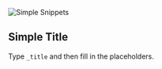 ![Simple Snippets](title.png, "Simple Snippets")
## Simple Title
Type `_title` and then fill in the placeholders. 
